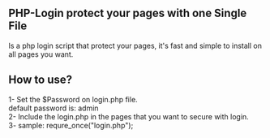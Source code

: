 PHP-Login protect your pages with one Single File
---------

Is a php login script that protect your pages, it's fast and simple to install on all pages you want.



How to use?
---------  
1- Set the $Password  on login.php file.  
      default password is: admin  
2- Include the login.php in the pages that you want to secure with login.  
3- sample:  requre_once("login.php");
      
